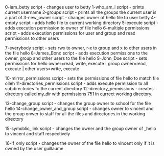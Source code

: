 0-iam_betty script - changes user to betty
1-who_am_i script - prints current username
2-groups script - prints all the groups the current user is a part of
3-new_owner script - changes owner of hello file to user betty
4-empty script - adds hello file to current working directory
5-execute script - adds execution permission to owner of file hello
6-multiple permissions script - adds execution permissions for user and group and read permissions to other users

7-everybody script - sets rwx to owner, r-x to group and x to other users in the file hello
8-James_Bond script - adds execution permissions to the owner, group and other users to the file hello
9-John_Doe script - sets permissions for hello owner=read, write, execute | group owner=read, execute | other users=write, execute

10-mirror_permissions script - sets the permissions of file hello to match file olleh
11-directories_permissions script - adds execute permission to all subdirectories fo the current directory
12-directory_permissions - creates directory called my_dir with permissions 751 in currect working directory.

13-change_group script - changes the group owner to school for the file hello
14-change_owner_and_group script - changes owner to vincent and the group onwer to staff for all the files and directories in the working directory

15-symoblic_link script - changes the owner and the group owner of _hello to vincent and staff respectively

16-if_only script - changes the owner of the file hello to vincent only if it is owned by the user guillaume
